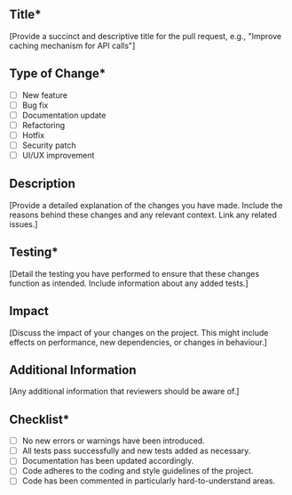 ## Title*
[Provide a succinct and descriptive title for the pull request, e.g., "Improve caching mechanism for API calls"]

## Type of Change*
- [ ] New feature
- [ ] Bug fix
- [ ] Documentation update
- [ ] Refactoring
- [ ] Hotfix
- [ ] Security patch
- [ ] UI/UX improvement

## Description
[Provide a detailed explanation of the changes you have made. Include the reasons behind these changes and any relevant context. Link any related issues.]

## Testing*
[Detail the testing you have performed to ensure that these changes function as intended. Include information about any added tests.]

## Impact
[Discuss the impact of your changes on the project. This might include effects on performance, new dependencies, or changes in behaviour.]

## Additional Information
[Any additional information that reviewers should be aware of.]

## Checklist*
- [ ] No new errors or warnings have been introduced.
- [ ] All tests pass successfully and new tests added as necessary.
- [ ] Documentation has been updated accordingly.
- [ ] Code adheres to the coding and style guidelines of the project.
- [ ] Code has been commented in particularly hard-to-understand areas.